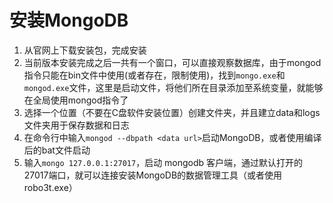 # 安装MongoDB
1. 从官网上下载安装包，完成安装
2. 当前版本安装完成之后一共有一个窗口，可以直接观察数据库，由于mongod指令只能在bin文件中使用(或者存在，限制使用)，找到```mongo.exe```和```mongod.exe```文件，这里是启动文件，将他们所在目录添加至系统变量，就能够在全局使用mongod指令了
3. 选择一个位置（不要在C盘软件安装位置）创建文件夹，并且建立data和logs文件夹用于保存数据和日志
4. 在命令行中输入```mongod --dbpath <data url>```启动MongoDB，或者使用编译后的bat文件启动
5. 输入```mongo 127.0.0.1:27017```，启动 mongodb 客户端，通过默认打开的27017端口，就可以连接安装MongoDB的数据管理工具（或者使用robo3t.exe）

